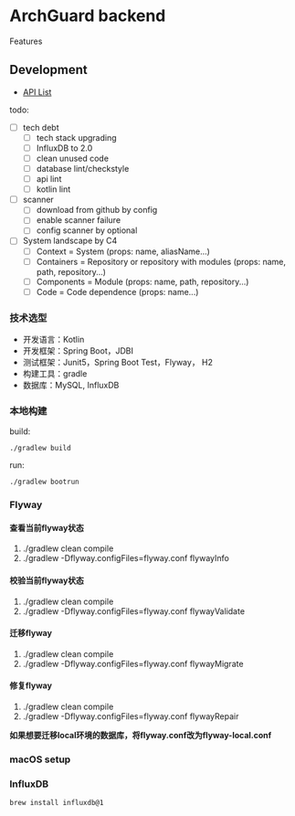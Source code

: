 # ArchGuard backend

Features

## Development

- [API List](http://localhost:8080/api/v3/api-docs)

todo:

- [ ] tech debt
   - [ ] tech stack upgrading
   - [ ] InfluxDB to 2.0
   - [ ] clean unused code
   - [ ] database lint/checkstyle
   - [ ] api lint
   - [ ] kotlin lint
- [ ] scanner
   - [ ] download from github by config
   - [ ] enable scanner failure
   - [ ] config scanner by optional
- [ ] System landscape by C4
   - [ ] Context = System (props: name, aliasName...)
   - [ ] Containers = Repository or repository with modules (props: name, path, repository...)
   - [ ] Components = Module (props: name, path, repository...)
   - [ ] Code = Code dependence (props: name...)

### 技术选型

- 开发语言：Kotlin  
- 开发框架：Spring Boot，JDBI  
- 测试框架：Junit5，Spring Boot Test，Flyway， H2  
- 构建工具：gradle  
- 数据库：MySQL, InfluxDB

### 本地构建

build:

`./gradlew build`

run:

`./gradlew bootrun`

### Flyway

#### 查看当前flyway状态

1. ./gradlew clean compile
2. ./gradlew -Dflyway.configFiles=flyway.conf flywayInfo

#### 校验当前flyway状态

1. ./gradlew clean compile
2. ./gradlew -Dflyway.configFiles=flyway.conf flywayValidate

#### 迁移flyway

1. ./gradlew clean compile
2. ./gradlew -Dflyway.configFiles=flyway.conf flywayMigrate

#### 修复flyway

1. ./gradlew clean compile
2. ./gradlew -Dflyway.configFiles=flyway.conf flywayRepair

**如果想要迁移local环境的数据库，将flyway.conf改为flyway-local.conf**

### macOS setup

### InfluxDB

```
brew install influxdb@1
```

